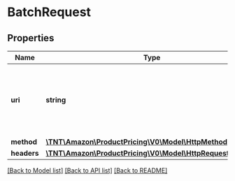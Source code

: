 # BatchRequest

## Properties
Name | Type | Description | Notes
------------ | ------------- | ------------- | -------------
**uri** | **string** | The full URI corresponding to the API intended for request, including path parameter substitutions. | 
**method** | [**\TNT\Amazon\ProductPricing\V0\Model\HttpMethod**](HttpMethod.md) |  | 
**headers** | [**\TNT\Amazon\ProductPricing\V0\Model\HttpRequestHeaders**](HttpRequestHeaders.md) |  | [optional] 

[[Back to Model list]](../README.md#documentation-for-models) [[Back to API list]](../README.md#documentation-for-api-endpoints) [[Back to README]](../README.md)


